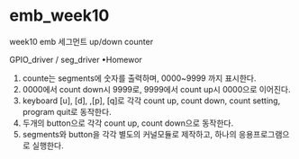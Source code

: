 # emb_week10
week10 emb
세그먼트 up/down counter

GPIO_driver / seg_driver
•Homewor
1. counte는 segments에 숫자를 출력하며, 0000~9999 까지 표시한다.
2. 0000에서 count down시 9999로, 9999에서 count up시 0000으로 이어진다.
3. keyboard [u], [d], ,[p], [q]로 각각 count up, count down, count setting, program quit로 동작한다.
4. 두개의 button으로 각각 count up, count down으로 동작한다.
5. segments와 button을 각각 별도의 커널모듈로 제작하고, 하나의 응용프로그램으로 실행한다.
